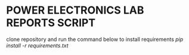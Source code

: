 # POWER ELECTRONICS LAB REPORTS SCRIPT

clone repository and run the command below to install requirements
*pip install -r requirements.txt*
